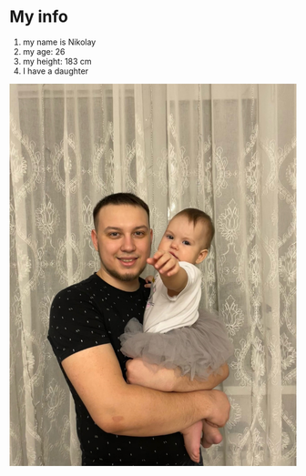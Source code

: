 # My info
1. my name is Nikolay
2. my age: 26
3. my height: 183 cm
4. I have a daughter

![Alt text](TXwt2BxFGvg.jpg)